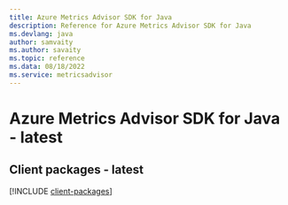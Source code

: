 ```yaml
---
title: Azure Metrics Advisor SDK for Java
description: Reference for Azure Metrics Advisor SDK for Java
ms.devlang: java
author: samvaity
ms.author: savaity
ms.topic: reference
ms.data: 08/18/2022
ms.service: metricsadvisor
---
```

# Azure Metrics Advisor SDK for Java - latest

## Client packages - latest
[!INCLUDE [client-packages](metrics-advisor-client-index.md)]